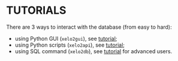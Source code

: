 # TUTORIALS

There are 3 ways to interact with the database (from easy to hard):
  - using Python GUI (`xelo2gui`), see [tutorial](tutorials/xelo2gui.md);
  - using Python scripts (`xelo2api`), see [tutorial](tutorials/xelo2api.md);
  - using SQL command (`xelo2db`), see [tutorial](tutorials/xelo2db.md) for advanced users.
